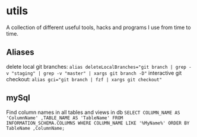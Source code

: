 # utils

A collection of different useful tools, hacks and programs I use from time to time.

## Aliases

delete local git branches: ```alias deleteLocalBranches="git branch | grep -v "staging" | grep -v "master" | xargs git branch -D"```
interactive git checkout: ```alias gci="git branch | fzf | xargs git checkout"```

## mySql

Find column names in all tables and views in db
```SELECT COLUMN_NAME AS 'ColumnName' ,TABLE_NAME AS 'TableName' FROM INFORMATION_SCHEMA.COLUMNS WHERE COLUMN_NAME LIKE '%MyName%' ORDER BY TableName ,ColumnName;```
